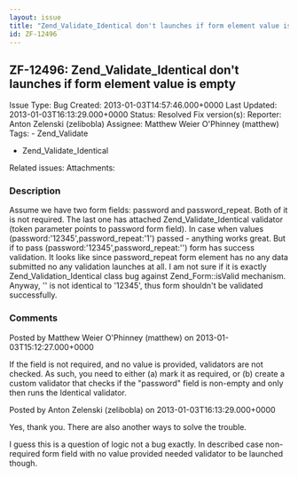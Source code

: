 ```yaml
---
layout: issue
title: "Zend_Validate_Identical don't launches if form element value is empty"
id: ZF-12496
---
```


ZF-12496: Zend\_Validate\_Identical don't launches if form element value is empty
---------------------------------------------------------------------------------

 Issue Type: Bug Created: 2013-01-03T14:57:46.000+0000 Last Updated: 2013-01-03T16:13:29.000+0000 Status: Resolved Fix version(s): 
 Reporter:  Anton Zelenski (zelibobla)  Assignee:  Matthew Weier O'Phinney (matthew)  Tags: - Zend\_Validate
- Zend\_Validate\_Identical
 
 Related issues: 
 Attachments: 
### Description

Assume we have two form fields: password and password\_repeat. Both of it is not required. The last one has attached Zend\_Validate\_Identical validator (token parameter points to password form field). In case when values (password:'12345',password\_repeat:'1') passed - anything works great. But if to pass (password:'12345',password\_repeat:'') form has success validation. It looks like since password\_repeat form element has no any data submitted no any validation launches at all. I am not sure if it is exactly Zend\_Validation\_Identical class bug against Zend\_Form::isValid mechanism. Anyway, '' is not identical to '12345', thus form shouldn't be validated successfully.

 

 

### Comments

Posted by Matthew Weier O'Phinney (matthew) on 2013-01-03T15:12:27.000+0000

If the field is not required, and no value is provided, validators are not checked. As such, you need to either (a) mark it as required, or (b) create a custom validator that checks if the "password" field is non-empty and only then runs the Identical validator.

 

 

Posted by Anton Zelenski (zelibobla) on 2013-01-03T16:13:29.000+0000

Yes, thank you. There are also another ways to solve the trouble.

I guess this is a question of logic not a bug exactly. In described case non-required form field with no value provided needed validator to be launched though.

 

 